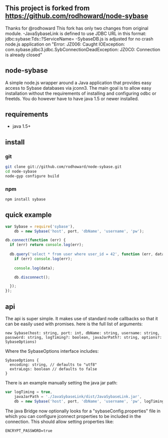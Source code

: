 This project is forked from https://github.com/rodhoward/node-sybase
---------

Thanks for @rodhoward
This fork has only two changes from original module.
-JavaSybaseLink is defined to use JDBC URL in this format: jdbc:sybase:Tds:<host>:<port>?ServiceName=<DBNAME>
-SybaseDB.js is adjusted for no crash node.js application on "Error: JZ006: Caught IOException: com.sybase.jdbc3.jdbc.SybConnectionDeadException: JZ0C0: Connection is already closed"



node-sybase
---------

A simple node.js wrapper around a Java application that provides easy access to Sybase databases via jconn3. The main goal is to allow easy installation without the requirements of installing and configuring odbc or freetds. You do however have to have java 1.5 or newer installed.

requirements
------------

* java 1.5+

install
-------

### git

```bash
git clone git://github.com/rodhoward/node-sybase.git
cd node-sybase
node-gyp configure build
```
### npm

```bash
npm install sybase
```

quick example
-------------

```javascript
var Sybase = require('sybase'),
	db = new Sybase('host', port, 'dbName', 'username', 'pw');

db.connect(function (err) {
  if (err) return console.log(err);
  
  db.query('select * from user where user_id = 42', function (err, data) {
    if (err) console.log(err);
    
    console.log(data);

    db.disconnect();

  });
});
```

api
-------------

The api is super simple. It makes use of standard node callbacks so that it can be easily used with promises. here is the full list of arguments:

```
new Sybase(host: string, port: int, dbName: string, username: string, password: string, logTiming?: boolean, javaJarPath?: string, options?: SybaseOptions)
```
Where the SybaseOptions interface includes:
```
SybaseOptions {
  encoding: string, // defaults to "utf8"
  extraLogs: boolean // defaults to false
}
```

There is an example manually setting the java jar path:
```javascript 
var logTiming = true,
	javaJarPath = './JavaSybaseLink/dist/JavaSybaseLink.jar',
	db = new Sybase('host', port, 'dbName', 'username', 'pw', logTiming, javaJarPath);
```

The java Bridge now optionally looks for a "sybaseConfig.properties" file in which you can configure jconnect properties to be included in the connection. This should allow setting properties like:
```properties
ENCRYPT_PASSWORD=true
```